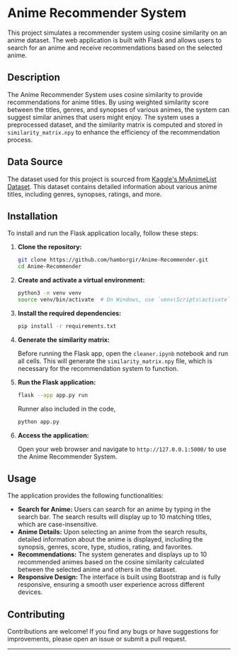 # Anime Recommender System

This project simulates a recommender system using cosine similarity on an anime dataset. The web application is built with Flask and allows users to search for an anime and receive recommendations based on the selected anime.

## Description

The Anime Recommender System uses cosine similarity to provide recommendations for anime titles. By using weighted similarity score between the titles, genres, and synopses of various animes, the system can suggest similar animes that users might enjoy. The system uses a preprocessed dataset, and the similarity matrix is computed and stored in `similarity_matrix.npy` to enhance the efficiency of the recommendation process.

## Data Source

The dataset used for this project is sourced from [Kaggle's MyAnimeList Dataset](https://www.kaggle.com/datasets/dbdmobile/myanimelist-dataset?select=anime-dataset-2023.csv). This dataset contains detailed information about various anime titles, including genres, synopses, ratings, and more.

## Installation

To install and run the Flask application locally, follow these steps:

1. **Clone the repository:**

   ```bash
   git clone https://github.com/hamborgir/Anime-Recommender.git
   cd Anime-Recommender
   ```

2. **Create and activate a virtual environment:**

   ```bash
   python3 -m venv venv
   source venv/bin/activate  # On Windows, use `venv\Scripts\activate`
   ```

3. **Install the required dependencies:**

   ```bash
   pip install -r requirements.txt
   ```

4. **Generate the similarity matrix:**

   Before running the Flask app, open the `cleaner.ipynb` notebook and run all cells. This will generate the `similarity_matrix.npy` file, which is necessary for the recommendation system to function.

5. **Run the Flask application:**

   ```bash
   flask --app app.py run
   ```
   Runner also included in the code,
   ```bash
   python app.py
   ```

7. **Access the application:**

   Open your web browser and navigate to `http://127.0.0.1:5000/` to use the Anime Recommender System.

## Usage

The application provides the following functionalities:

- **Search for Anime:** Users can search for an anime by typing in the search bar. The search results will display up to 10 matching titles, which are case-insensitive.
- **Anime Details:** Upon selecting an anime from the search results, detailed information about the anime is displayed, including the synopsis, genres, score, type, studios, rating, and favorites.
- **Recommendations:** The system generates and displays up to 10 recommended animes based on the cosine similarity calculated between the selected anime and others in the dataset.
- **Responsive Design:** The interface is built using Bootstrap and is fully responsive, ensuring a smooth user experience across different devices.

## Contributing

Contributions are welcome! If you find any bugs or have suggestions for improvements, please open an issue or submit a pull request.

---
